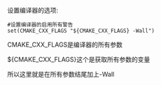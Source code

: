 设置编译器的选项:

```
#设置编译器的启用所有警告
set(CMAKE_CXX_FLAGS "${CMAKE_CXX_FLAGS} -Wall")
```

CMAKE_CXX_FLAGS是编译器的所有参数

${CMAKE_CXX_FLAGS}这个是获取所有参数的变量

所以这里就是在所有参数结尾加上-Wall
